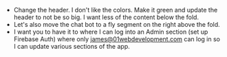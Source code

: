 * Change the header. I don't like the colors. Make it green and update the header to not be so big. I want less of the content below the fold.
* Let's also move the chat bot to a fly segment on the right above the fold.
* I want you to have it to where I can log into an Admin section (set up Firebase Auth) where only james@01webdevelopment.com can log in so I can update various sections of the app.
